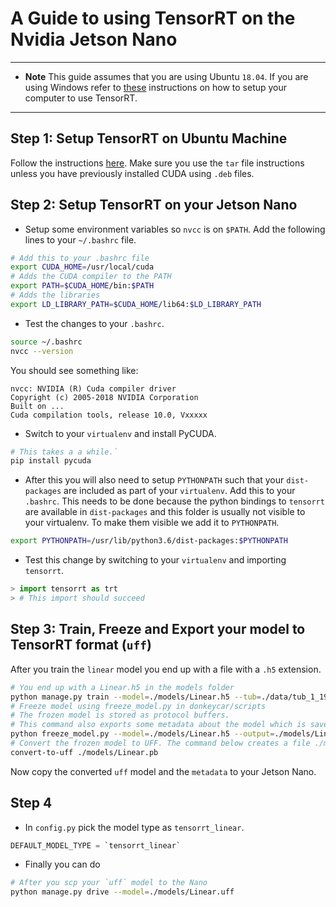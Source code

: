 # A Guide to using TensorRT on the Nvidia Jetson Nano

----

* **Note** This guide assumes that you are using Ubuntu `18.04`. If you are using Windows refer to [these](https://docs.nvidia.com/deeplearning/sdk/tensorrt-install-guide/index.html) instructions on how to setup your computer to use TensorRT.

----

## Step 1: Setup TensorRT on Ubuntu Machine

Follow the instructions [here](https://docs.nvidia.com/deeplearning/sdk/tensorrt-install-guide/index.html#installing-tar). Make sure you use the `tar` file instructions unless you have previously installed CUDA using `.deb` files.

## Step 2: Setup TensorRT on your Jetson Nano

* Setup some environment variables so `nvcc` is on `$PATH`. Add the following lines to your `~/.bashrc` file.

```bash
# Add this to your .bashrc file
export CUDA_HOME=/usr/local/cuda
# Adds the CUDA compiler to the PATH
export PATH=$CUDA_HOME/bin:$PATH
# Adds the libraries
export LD_LIBRARY_PATH=$CUDA_HOME/lib64:$LD_LIBRARY_PATH
```

* Test the changes to your `.bashrc`.

```bash
source ~/.bashrc
nvcc --version
```

You should see something like:

```
nvcc: NVIDIA (R) Cuda compiler driver
Copyright (c) 2005-2018 NVIDIA Corporation
Built on ...
Cuda compilation tools, release 10.0, Vxxxxx
```

* Switch to your `virtualenv` and install PyCUDA.

```bash
# This takes a a while.`
pip install pycuda
```

* After this you will also need to setup `PYTHONPATH` such that your `dist-packages` are included as part of your `virtualenv`. Add this to your `.bashrc`. This needs to be done because the python bindings to `tensorrt` are available in `dist-packages` and this folder is usually not visible to your virtualenv. To make them visible we add it to `PYTHONPATH`.

```bash
export PYTHONPATH=/usr/lib/python3.6/dist-packages:$PYTHONPATH
```

* Test this change by switching to your `virtualenv` and importing `tensorrt`.

```python
> import tensorrt as trt
> # This import should succeed
```

## Step 3: Train, Freeze and Export your model to TensorRT format (`uff`)

After you train the `linear` model you end up with a file with a `.h5` extension.

```bash
# You end up with a Linear.h5 in the models folder
python manage.py train --model=./models/Linear.h5 --tub=./data/tub_1_19-06-29,...
# Freeze model using freeze_model.py in donkeycar/scripts
# The frozen model is stored as protocol buffers.
# This command also exports some metadata about the model which is saved in ./models/Linear.metadata
python freeze_model.py --model=./models/Linear.h5 --output=./models/Linear.pb
# Convert the frozen model to UFF. The command below creates a file ./models/Linear.uff
convert-to-uff ./models/Linear.pb
```

Now copy the converted `uff` model and the `metadata` to your Jetson Nano.

## Step 4

* In `config.py` pick the model type as `tensorrt_linear`.

```python
DEFAULT_MODEL_TYPE = `tensorrt_linear`
```

* Finally you can do

```bash
# After you scp your `uff` model to the Nano
python manage.py drive --model=./models/Linear.uff
```